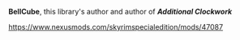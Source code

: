 **BellCube**, this library's author and author of ***Additional Clockwork***

https://www.nexusmods.com/skyrimspecialedition/mods/47087
